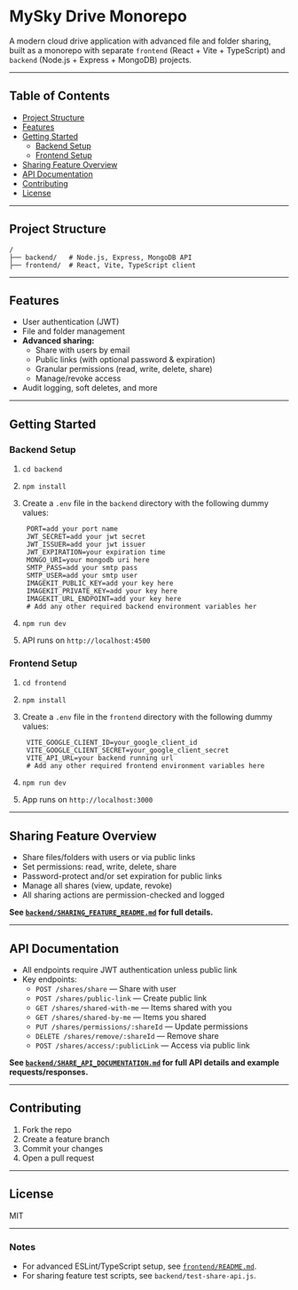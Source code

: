 # MySky Drive Monorepo

A modern cloud drive application with advanced file and folder sharing, built as a monorepo with separate `frontend` (React + Vite + TypeScript) and `backend` (Node.js + Express + MongoDB) projects.

---

## Table of Contents

- [Project Structure](#project-structure)
- [Features](#features)
- [Getting Started](#getting-started)
  - [Backend Setup](#backend-setup)
  - [Frontend Setup](#frontend-setup)
- [Sharing Feature Overview](#sharing-feature-overview)
- [API Documentation](#api-documentation)
- [Contributing](#contributing)
- [License](#license)

---

## Project Structure

```
/
├── backend/   # Node.js, Express, MongoDB API
├── frontend/  # React, Vite, TypeScript client
```

---

## Features

- User authentication (JWT)
- File and folder management
- **Advanced sharing:**
  - Share with users by email
  - Public links (with optional password & expiration)
  - Granular permissions (read, write, delete, share)
  - Manage/revoke access
- Audit logging, soft deletes, and more

---

## Getting Started

### Backend Setup

1. `cd backend`
2. `npm install`
3. Create a `.env` file in the `backend` directory with the following dummy values:

   ```env
    PORT=add your port name
    JWT_SECRET=add your jwt secret
    JWT_ISSUER=add your jwt issuer
    JWT_EXPIRATION=your expiration time
    MONGO_URI=your mongodb uri here
    SMTP_PASS=add your smtp pass
    SMTP_USER=add your smtp user
    IMAGEKIT_PUBLIC_KEY=add your key here
    IMAGEKIT_PRIVATE_KEY=add your key here
    IMAGEKIT_URL_ENDPOINT=add your key here
    # Add any other required backend environment variables her
   ```

4. `npm run dev`
5. API runs on `http://localhost:4500`

### Frontend Setup

1. `cd frontend`
2. `npm install`
3. Create a `.env` file in the `frontend` directory with the following dummy values:

   ```env
    VITE_GOOGLE_CLIENT_ID=your_google_client_id
    VITE_GOOGLE_CLIENT_SECRET=your_google_client_secret
    VITE_API_URL=your backend running url
    # Add any other required frontend environment variables here
   ```

4. `npm run dev`
5. App runs on `http://localhost:3000`

---

## Sharing Feature Overview

- Share files/folders with users or via public links
- Set permissions: read, write, delete, share
- Password-protect and/or set expiration for public links
- Manage all shares (view, update, revoke)
- All sharing actions are permission-checked and logged

**See [`backend/SHARING_FEATURE_README.md`](backend/SHARING_FEATURE_README.md) for full details.**

---

## API Documentation

- All endpoints require JWT authentication unless public link
- Key endpoints:
  - `POST /shares/share` — Share with user
  - `POST /shares/public-link` — Create public link
  - `GET /shares/shared-with-me` — Items shared with you
  - `GET /shares/shared-by-me` — Items you shared
  - `PUT /shares/permissions/:shareId` — Update permissions
  - `DELETE /shares/remove/:shareId` — Remove share
  - `POST /shares/access/:publicLink` — Access via public link

**See [`backend/SHARE_API_DOCUMENTATION.md`](backend/SHARE_API_DOCUMENTATION.md) for full API details and example requests/responses.**

---

## Contributing

1. Fork the repo
2. Create a feature branch
3. Commit your changes
4. Open a pull request

---

## License

MIT

---

### Notes

- For advanced ESLint/TypeScript setup, see [`frontend/README.md`](frontend/README.md).
- For sharing feature test scripts, see `backend/test-share-api.js`.
